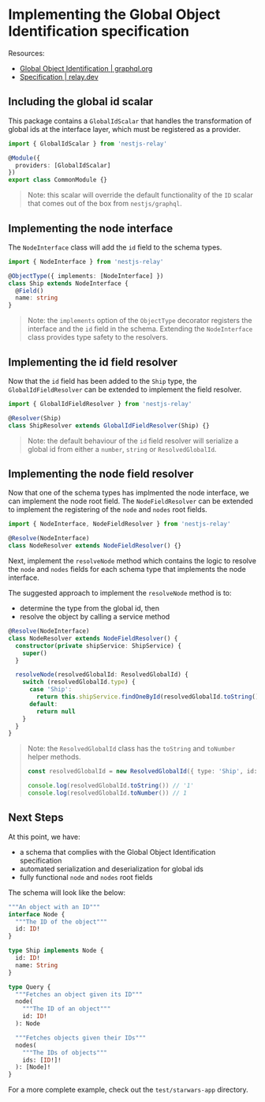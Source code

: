 # Implementing the Global Object Identification specification

Resources:
- [Global Object Identification | graphql.org](https://graphql.org/learn/global-object-identification/)
- [Specification | relay.dev](https://relay.dev/graphql/objectidentification.htm)

## Including the global id scalar

This package contains a `GlobalIdScalar` that handles the transformation of global ids at the interface layer, which must be registered as a provider.

```typescript
import { GlobalIdScalar } from 'nestjs-relay'

@Module({
  providers: [GlobalIdScalar]
})
export class CommonModule {}
```

> Note: this scalar will override the default functionality of the `ID` scalar that comes out of the box from `nestjs/graphql`.

## Implementing the node interface

The `NodeInterface` class will add the `id` field to the schema types.

```typescript
import { NodeInterface } from 'nestjs-relay'

@ObjectType({ implements: [NodeInterface] })
class Ship extends NodeInterface {
  @Field()
  name: string
}
```

> Note: the `implements` option of the `ObjectType` decorator registers the interface and the `id` field in the schema. Extending the `NodeInterface` class provides type safety to the resolvers.

## Implementing the id field resolver

Now that the `id` field has been added to the `Ship` type, the `GlobalIdFieldResolver` can be extended to implement the field resolver.

```typescript
import { GlobalIdFieldResolver } from 'nestjs-relay'

@Resolver(Ship)
class ShipResolver extends GlobalIdFieldResolver(Ship) {}
```

> Note: the default behaviour of the `id` field resolver will serialize a global id from either a `number`, `string` or `ResolvedGlobalId`.

## Implementing the node field resolver

Now that one of the schema types has implmented the node interface, we can implement the node root field. The `NodeFieldResolver` can be extended to implement the registering of the `node` and `nodes` root fields.

```typescript
import { NodeInterface, NodeFieldResolver } from 'nestjs-relay'

@Resolve(NodeInterface)
class NodeResolver extends NodeFieldResolver() {}
```

Next, implement the `resolveNode` method which contains the logic to resolve the `node` and `nodes` fields for each schema type that implements the node interface.

The suggested approach to implement the `resolveNode` method is to:
- determine the type from the global id, then
- resolve the object by calling a service method

```typescript
@Resolve(NodeInterface)
class NodeResolver extends NodeFieldResolver() {
  constructor(private shipService: ShipService) {
    super()
  }

  resolveNode(resolvedGlobalId: ResolvedGlobalId) {
    switch (resolvedGlobalId.type) {
      case 'Ship':
        return this.shipService.findOneById(resolvedGlobalId.toString())
      default:
        return null
    }
  }
}
```

> Note: the `ResolvedGlobalId` class has the `toString` and `toNumber` helper methods.
> ```typescript
> const resolvedGlobalId = new ResolvedGlobalId({ type: 'Ship', id: '1' })
>
> console.log(resolvedGlobalId.toString()) // '1'
> console.log(resolvedGlobalId.toNumber()) // 1
> ```

## Next Steps

At this point, we have:
- a schema that complies with the Global Object Identification specification
- automated serialization and deserialization for global ids
- fully functional `node` and `nodes` root fields

The schema will look like the below:
```graphql
"""An object with an ID"""
interface Node {
  """The ID of the object"""
  id: ID!
}

type Ship implements Node {
  id: ID!
  name: String
}

type Query {
  """Fetches an object given its ID"""
  node(
    """The ID of an object"""
    id: ID!
  ): Node

  """Fetches objects given their IDs"""
  nodes(
    """The IDs of objects"""
    ids: [ID!]!
  ): [Node]!
}
```

For a more complete example, check out the `test/starwars-app` directory.
